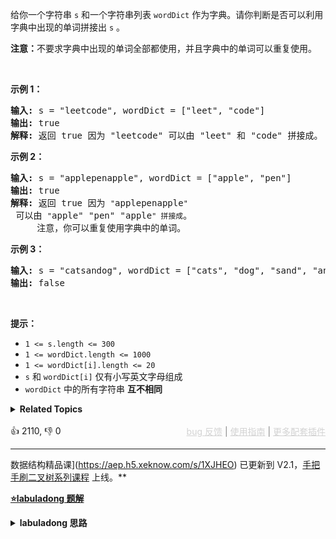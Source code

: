 <p>给你一个字符串 <code>s</code> 和一个字符串列表 <code>wordDict</code> 作为字典。请你判断是否可以利用字典中出现的单词拼接出 <code>s</code> 。</p>

<p><strong>注意：</strong>不要求字典中出现的单词全部都使用，并且字典中的单词可以重复使用。</p>

<p>&nbsp;</p>

<p><strong>示例 1：</strong></p>

<pre>
<strong>输入:</strong> s = "leetcode", wordDict = ["leet", "code"]
<strong>输出:</strong> true
<strong>解释:</strong> 返回 true 因为 "leetcode" 可以由 "leet" 和 "code" 拼接成。
</pre>

<p><strong>示例 2：</strong></p>

<pre>
<strong>输入:</strong> s = "applepenapple", wordDict = ["apple", "pen"]
<strong>输出:</strong> true
<strong>解释:</strong> 返回 true 因为 <span><code>"</code></span>applepenapple<span><code>"</code></span> 可以由 <span><code>"</code></span>apple" "pen" "apple<span><code>" 拼接成</code></span>。
&nbsp;    注意，你可以重复使用字典中的单词。
</pre>

<p><strong>示例 3：</strong></p>

<pre>
<strong>输入:</strong> s = "catsandog", wordDict = ["cats", "dog", "sand", "and", "cat"]
<strong>输出:</strong> false
</pre>

<p>&nbsp;</p>

<p><strong>提示：</strong></p>

<ul> 
 <li><code>1 &lt;= s.length &lt;= 300</code></li> 
 <li><code>1 &lt;= wordDict.length &lt;= 1000</code></li> 
 <li><code>1 &lt;= wordDict[i].length &lt;= 20</code></li> 
 <li><code>s</code> 和 <code>wordDict[i]</code> 仅有小写英文字母组成</li> 
 <li><code>wordDict</code> 中的所有字符串 <strong>互不相同</strong></li> 
</ul>

<details><summary><strong>Related Topics</strong></summary>字典树 | 记忆化搜索 | 数组 | 哈希表 | 字符串 | 动态规划</details><br>

<div>👍 2110, 👎 0<span style='float: right;'><span style='color: gray;'><a href='https://github.com/labuladong/fucking-algorithm/discussions/939' target='_blank' style='color: lightgray;text-decoration: underline;'>bug 反馈</a> | <a href='https://labuladong.gitee.io/article/fname.html?fname=jb插件简介' target='_blank' style='color: lightgray;text-decoration: underline;'>使用指南</a> | <a href='https://labuladong.github.io/algo/images/others/%E5%85%A8%E5%AE%B6%E6%A1%B6.jpg' target='_blank' style='color: lightgray;text-decoration: underline;'>更多配套插件</a></span></span></div>

<div id="labuladong"><hr>

</div>





数据结构精品课](https://aep.h5.xeknow.com/s/1XJHEO) 已更新到 V2.1，[手把手刷二叉树系列课程](https://aep.xet.tech/s/3YGcq3) 上线。**



<p><strong><a href="https://labuladong.github.io/article/slug.html?slug=word-break" target="_blank">⭐️labuladong 题解</a></strong></p>
<details><summary><strong>labuladong 思路</strong></summary>

## 基本思路

关于动态规划的解题步骤和思维方法见前文 [动态规划核心套路](https://labuladong.github.io/article/fname.html?fname=动态规划详解进阶) 和 [动态规划答疑篇](https://labuladong.github.io/article/fname.html?fname=最优子结构)，这里就不赘述了，直接说说状态转移方程怎么找。

让你判断 `s` 是否能被分解成 `wordDict` 中的单词，反过来想就是判断 `wordDict` 中的单词是否能拼出 `s`，那么暴力穷举的思路就是：

```js
function 拼凑(s, wordDict) {
    for (word in wordDict) {
        if (word 是 s 的前缀) {
            拼凑(去掉 word 前缀的 s, wordDict)
        }
    }
}
```

于是，我们可以定义一个 `dp` 函数：

```java
// 定义：返回 s[i..] 是否能够被 wordDict 拼出
boolean dp(String s, int i, List<String> wordDict)
```

解法框架就出来了：

```java
boolean dp(String s, int i, List<String> wordDict) {
    // 遍历所有单词，尝试匹配 s[i..] 的前缀
    for (String word : wordDict) {
        int len = word.length();
        String subStr = s.substring(i, i + len);
        if (subStr.equals(word)) {
            // s[i..] 的前缀被匹配，去尝试拼出 s[i+len..]
            if (dp(s, i + len, wordDict)) {
                // s[i..] 可以被拼出
                return true;
            }
        }
    }
    // s[i..] 无法被拼出
    return false;
}
```

索引 `i` 显然是「状态」，加个备忘录消除一下重叠子问题，自顶向下带备忘录的动态规划就 OK 了，当然你也可以改写成自底向上的动态规划。

**详细题解：[动态规划和回溯算法的思维转换](https://labuladong.github.io/article/fname.html?fname=单词拼接)**

**标签：[动态规划](https://mp.weixin.qq.com/mp/appmsgalbum?__biz=MzAxODQxMDM0Mw==&action=getalbum&album_id=1318881141113536512)**

## 解法代码

提示：🟢 标记的是我写的解法代码，🤖 标记的是 chatGPT 翻译的多语言解法代码。如有错误，可以 [点这里](https://github.com/labuladong/fucking-algorithm/issues/1113) 反馈和修正。

<div class="tab-panel"><div class="tab-nav">
<button data-tab-item="cpp" class="tab-nav-button btn " data-tab-group="default" onclick="switchTab(this)">cpp🤖</button>

<button data-tab-item="python" class="tab-nav-button btn " data-tab-group="default" onclick="switchTab(this)">python🤖</button>

<button data-tab-item="java" class="tab-nav-button btn active" data-tab-group="default" onclick="switchTab(this)">java🟢</button>

<button data-tab-item="go" class="tab-nav-button btn " data-tab-group="default" onclick="switchTab(this)">go🤖</button>

<button data-tab-item="javascript" class="tab-nav-button btn " data-tab-group="default" onclick="switchTab(this)">javascript🤖</button>
</div><div class="tab-content">
<div data-tab-item="cpp" class="tab-item " data-tab-group="default"><div class="highlight">

```cpp
// 注意：cpp 代码由 chatGPT🤖 根据我的 java 代码翻译，旨在帮助不同背景的读者理解算法逻辑。
// 本代码已经通过力扣的测试用例，应该可直接成功提交。

class Solution {
public:
    // 备忘录
    vector<int> memo;

    bool wordBreak(string s, vector<string>& wordDict) {
        // 备忘录，-1 代表未计算，0 代表 false，1 代表 true
        memo = vector<int>(s.size(), -1);
        // 根据函数定义，判断 s[0..] 是否能够被拼出
        return dp(s, 0, wordDict);
    }

    // 定义：返回 s[i..] 是否能够被 wordDict 拼出
    bool dp(string s, int i, vector<string>& wordDict) {
        // base case，整个 s 都被拼出来了
        if (i == s.length()) {
            return true;
        }
        // 防止冗余计算
        if (memo[i] != -1) {
            return memo[i] == 1 ? true : false;
        }
        // 遍历所有单词，尝试匹配 s[i..] 的前缀
        for (string word : wordDict) {
            int len = word.length();
            if (i + len > s.length()) {
                continue;
            }
            string subStr = s.substr(i, len);
            if (subStr != word) {
                continue;
            }
            // s[i..] 的前缀被匹配，去尝试匹配 s[i+len..]
            if (dp(s, i + len, wordDict)) {
                // s[i..] 可以被拼出，将结果记入备忘录
                memo[i] = 1;
                return true;
            }
        }
        // s[i..] 不能被拼出，结果记入备忘录
        memo[i] = 0;
        return false;
    }
};
```

</div></div>

<div data-tab-item="python" class="tab-item " data-tab-group="default"><div class="highlight">

```python
# 注意：python 代码由 chatGPT🤖 根据我的 java 代码翻译，旨在帮助不同背景的读者理解算法逻辑。
# 本代码已经通过力扣的测试用例，应该可直接成功提交。

class Solution:
    def __init__(self):
        # 备忘录
        self.memo = []
    
    def wordBreak(self, s: str, wordDict: List[str]) -> bool:
        # 备忘录，-1 代表未计算，0 代表 false，1 代表 true
        self.memo = [-1] * len(s)
        
        # 根据函数定义，判断 s[0..] 是否能够被拼出
        return self.dp(s, 0, wordDict)
    
    # 定义：返回 s[i..] 是否能够被 wordDict 拼出
    def dp(self, s: str, i: int, wordDict: List[str]) -> bool:
        # base case，整个 s 都被拼出来了
        if i == len(s):
            return True
        
        # 防止冗余计算
        if self.memo[i] != -1:
            return True if self.memo[i] == 1 else False
        
        # 遍历所有单词，尝试匹配 s[i..] 的前缀
        for word in wordDict:
            length = len(word)
            if i + length > len(s):
                continue
            sub_str = s[i:i+length]
            
            if sub_str != word:
                continue
                
            # s[i..] 的前缀被匹配，去尝试匹配 s[i+len..]
            if self.dp(s, i+length, wordDict):
                # s[i..] 可以被拼出，将结果记入备忘录
                self.memo[i] = 1
                return True
        
        # s[i..] 不能被拼出，结果记入备忘录
        self.memo[i] = 0
        return False
```

</div></div>

<div data-tab-item="java" class="tab-item active" data-tab-group="default"><div class="highlight">

```java
class Solution {
    // 备忘录
    int[] memo;

    public boolean wordBreak(String s, List<String> wordDict) {
        // 备忘录，-1 代表未计算，0 代表 false，1 代表 true
        memo = new int[s.length()];
        Arrays.fill(memo, -1);
        // 根据函数定义，判断 s[0..] 是否能够被拼出
        return dp(s, 0, wordDict);
    }

    // 定义：返回 s[i..] 是否能够被 wordDict 拼出
    boolean dp(String s, int i, List<String> wordDict) {
        // base case，整个 s 都被拼出来了
        if (i == s.length()) {
            return true;
        }
        // 防止冗余计算
        if (memo[i] != -1) {
            return memo[i] == 1 ? true : false;
        }
        // 遍历所有单词，尝试匹配 s[i..] 的前缀
        for (String word : wordDict) {
            int len = word.length();
            if (i + len > s.length()) {
                continue;
            }
            String subStr = s.substring(i, i + len);
            if (!subStr.equals(word)) {
                continue;
            }
            // s[i..] 的前缀被匹配，去尝试匹配 s[i+len..]
            if (dp(s, i + len, wordDict)) {
                // s[i..] 可以被拼出，将结果记入备忘录
                memo[i] = 1;
                return true;
            }
        }
        // s[i..] 不能被拼出，结果记入备忘录
        memo[i] = 0;
        return false;
    }
}
```

</div></div>

<div data-tab-item="go" class="tab-item " data-tab-group="default"><div class="highlight">

```go
// 注意：go 代码由 chatGPT🤖 根据我的 java 代码翻译，旨在帮助不同背景的读者理解算法逻辑。
// 本代码还未经过力扣测试，仅供参考，如有疑惑，可以参照我写的 java 代码对比查看。

func wordBreak(s string, wordDict []string) bool {
    memo := make([]int, len(s))
    for i := range memo {
        memo[i] = -1
    }
    return dp(s, 0, wordDict, memo)
}

// dp：返回 s[i..] 是否能够被 wordDict 拼出
func dp(s string, i int, wordDict []string, memo []int) bool {
    // base case: 整个 s 都被拼出来了
    if i == len(s) {
        return true
    }
    // 防止冗余计算
    if memo[i] != -1 {
        return memo[i] == 1
    }
    // 遍历所有单词，尝试匹配 s[i..] 的前缀
    for _, word := range wordDict {
        len := len(word)
        if i+len > len(s) {
            continue
        }
        subStr := s[i : i+len]
        if subStr != word {
            continue
        }
        // s[i..] 的前缀被匹配，去尝试匹配 s[i+len..]
        if dp(s, i+len, wordDict, memo) {
            // s[i..] 可以被拼出，将结果记入备忘录
            memo[i] = 1
            return true
        }
    }
    // s[i..] 不能被拼出，结果记入备忘录
    memo[i] = 0
    return false
}
```

</div></div>

<div data-tab-item="javascript" class="tab-item " data-tab-group="default"><div class="highlight">

```javascript
// 注意：javascript 代码由 chatGPT🤖 根据我的 java 代码翻译，旨在帮助不同背景的读者理解算法逻辑。
// 本代码已经通过力扣的测试用例，应该可直接成功提交。

/**
 * @param {string} s
 * @param {string[]} wordDict
 * @return {boolean}
 */
var wordBreak = function(s, wordDict) {
    // 备忘录，-1 代表未计算，0 代表 false，1 代表 true
    let memo = new Array(s.length).fill(-1);
    // 根据函数定义，判断 s[0..] 是否能够被拼出
    return dp(s, 0, wordDict, memo);
};

// 定义：返回 s[i..] 是否能够被 wordDict 拼出
function dp(s, i, wordDict, memo) {
    // base case，整个 s 都被拼出来了
    if (i === s.length) {
        return true;
    }
    // 防止冗余计算
    if (memo[i] !== -1) {
        return memo[i] === 1;
    }
    // 遍历所有单词，尝试匹配 s[i..] 的前缀
    for (let word of wordDict) {
        let len = word.length;
        if (i + len > s.length) {
            continue;
        }
        let subStr = s.substring(i, i + len);
        if (subStr !== word) {
            continue;
        }
        // s[i..] 的前缀被匹配，去尝试匹配 s[i+len..]
        if (dp(s, i + len, wordDict, memo)) {
            // s[i..] 可以被拼出，将结果记入备忘录
            memo[i] = 1;
            return true;
        }
    }
    // s[i..] 不能被拼出，结果记入备忘录
    memo[i] = 0;
    return false;
}
```

</div></div>
</div></div>

**类似题目**：
  - [140. 单词拆分 II 🔴](/problems/word-break-ii)

</details>
</div>



